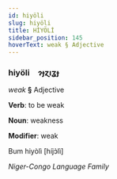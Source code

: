 ```yaml
---
id: hiyöli
slug: hiyöli
title: HİYÖLİ
sidebar_position: 145
hoverText: weak § Adjective
---
```


### hiyöli&emsp;<span kind="abugida">ɂɟɀıʓɟ</span>

*weak* **§** Adjective

**Verb**: to be weak

**Noun**: weakness

**Modifier**: weak

Bum hiyòlì [híjɔ̀lì]

*Niger-Congo Language Family*